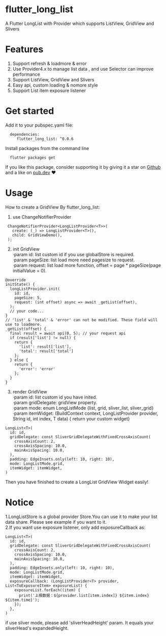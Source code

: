 # flutter_long_list
A Flutter LongList with Provider which supports ListView, GridView and Slivers

# Features
1. Support refresh & loadmore & error
1. Use Provider4.x to manage list data , and use Selector can improve performance<br>
2. Support ListView, GridView and Slivers <br>
3. Easy api, custom loading & nomore style <br>
4. Support List item exposure listener <br>

# Get started
Add it to your pubspec.yaml file:
```
  dependencies:
     flutter_long_list: ^0.0.6
```
Install packages from the command line
```
  flutter packages get
```
If you like this package, consider supporting it by giving it a star on [Github](https://github.com/enjkvbej/flutter_long_list) and a like on [pub.dev](https://pub.dev/packages/flutter_long_list) ❤️

# Usage
How to create a GridView By flutter_long_list:
1. use ChangeNotifierProvider
```
 ChangeNotifierProvider<LongListProvider<T>>(
   create: (_) => LongListProvider<T>(),
   child: GridViewDemo(),
 );
```
2. init GridView<br>
·param id: list custom id if you use globalStore is required.<br>
·param pageSize: list load more need pagesize to request.<br>
·param request: list load more function, offset = page * pageSize(page initialValue = 0).<br>
```
@override
initState() {
  longListProvider.init(
    id: id,
    pageSize: 5,
    request: (int offset) async => await _getList(offset),
  );
  // your code...
}
// 'list' & 'total' & 'error' can not be modified. These field will use to loadmore.
_getList(offset) {
  final result = await api(0, 5); // your request api
  if (result['list'] != null) {
    return {
      'list': result['list'], 
      'total': result['total']
    };
  } else {
    return {
      'error': 'error'
    };
  }
}
```
3. render GridView<br>
·param id: list custom id you have inited.<br>
·param gridDelegate: gridView property.<br>
·param mode: enum LongListMode {list, grid, sliver_list, sliver_grid}<br>
·param itemWidget: (BuildContext context, LongListProvider<T> provider, String id, int index, T data) { return your custom widget}<br>

```
LongList<T>(
  id: id,
  gridDelegate: const SliverGridDelegateWithFixedCrossAxisCount(
    crossAxisCount: 2,
    crossAxisSpacing: 10.0,
    mainAxisSpacing: 10.0,
  ),
  padding: EdgeInsets.only(left: 10, right: 10),
  mode: LongListMode.grid,
  itemWidget: itemWidget,
)
```
Then you have finished to create a LongList GridView Widget easily!

# Notice
1.LongListStore is a global provider Store.You can use it to make your list data share. Please see example if you want to it.<br>
2.If you want use exposure listener, only add exposureCallback as:
```
LongList<T>(
  id: id,
  gridDelegate: const SliverGridDelegateWithFixedCrossAxisCount(
    crossAxisCount: 2,
    crossAxisSpacing: 10.0,
    mainAxisSpacing: 10.0,
  ),
  padding: EdgeInsets.only(left: 10, right: 10),
  mode: LongListMode.grid,
  itemWidget: itemWidget,
  exposureCallback: (LongListProvider<T> provider, List<ToExposureItem> exposureList) {
    exposureList.forEach((item) {
      print('上报数据：${provider.list[item.index]} ${item.index} ${item.time}');
    });
  },
)
```
if use sliver mode, please add 'sliverHeadHeight' param. It equals your sliverHead's expandedHeight.